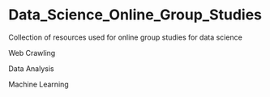 # Data_Science_Online_Group_Studies
Collection of resources used for online group studies for data science


Web Crawling


Data Analysis


Machine Learning
